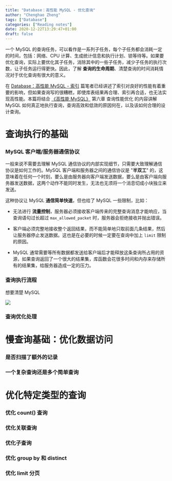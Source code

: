 ```yaml
---
title: "Database：高性能 MySQL - 优化查询"
author: "Chenghao Zheng"
tags: ["Database"]
categories: ["Reading notes"]
date: 2020-12-22T13:29:47+01:00
draft: false
---
```


一个 MySQL 的查询任务，可以看作是一系列子任务，每个子任务都会消耗一定的时间，包括：网络、CPU 计算、生成统计信息和执行计划、锁等待等。如果要优化查询，实际上要优化其子任务，消除其中的一些子任务，减少子任务的执行次数，让子任务运行得更快。因此，了解 **查询的生命周期**、清楚查询的时间消耗情况对于优化查询有很大的意义。

在 [Database：高性能 MySQL - 索引](https://nervousorange.github.io/2020/database-index/) 篇笔者已经讲述了索引对良好的性能有着重要的影响，但如果查询写的很糟糕，即使库表结果再合理、索引再合适，也无法实现高性能。本篇将结合 [《高性能 MySQL》](https://book.douban.com/subject/23008813/) 第六章 查询性能优化 的内容讲解 MySQL 如何真正地执行查询，查询高效和低效的原因何在，以及该如何合理的设计查询。


# 查询执行的基础

### MySQL 客户端/服务器通信协议

一般来说不需要去理解 MySQL 通信协议的内部实现细节，只需要大致理解通信协议是如何工作的。MySQL 客户端和服务器之间的通信协议是 "**半双工**" 的，这意味着在任何一个时刻，要么是由服务器向客户端发送数据，要么是由客户端向服务器发送数据，这两个动作不能同时发生，无法也无须将一个消息切成小块独立来发送。

这种协议让 MySQL **通信简单快速**，但也给了 MySQL 一些限制，比如：

* 无法进行 **流量控制**，服务器必须接收客户端传来的完整查询消息才能响应，当查询语句过长超过 `max_allowed_packet` 时，服务器会拒绝接收并抛出错误。

* 客户端必须完整地接收整个返回结果，而不能简单地只取前面几条结果，然后让服务器停止发送数据。这也是在必要的时候一定要在查询中加上 `limit` 限制的原因。

* MySQL 通常需要等所有数据都发送给客户端后才能释放这条查询所占用的资源，如果查询返回了一个很大的结果集，库函数会花很多时间和内存来存储所有的结果集，给服务器造成一定的压力。

### 查询执行流程

想要清楚 MySQL 

![](/images/mysql_execution.jpg)

### 查询优化处理

# 慢查询基础：优化数据访问

### 是否扫描了额外的记录

### 一个复杂查询还是多个简单查询

# 优化特定类型的查询

### 优化 count() 查询

### 优化关联查询

### 优化子查询

### 优化 group by 和 distinct

### 优化 limit 分页

